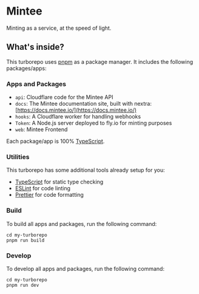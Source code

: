 # Mintee

Minting as a service, at the speed of light.

## What's inside?

This turborepo uses [pnpm](https://pnpm.io) as a package manager. It includes the following packages/apps:

### Apps and Packages

- `api`: Cloudflare code for the Mintee API
- `docs`: The Mintee documentation site, built with nextra: [https://docs.mintee.io/](https://docs.mintee.io/)
- `hooks`: A Cloudflare worker for handling webhooks
- `Token`: A Node.js server deployed to fly.io for minting purposes
- `web`: Mintee Frontend

Each package/app is 100% [TypeScript](https://www.typescriptlang.org/).

### Utilities

This turborepo has some additional tools already setup for you:

- [TypeScript](https://www.typescriptlang.org/) for static type checking
- [ESLint](https://eslint.org/) for code linting
- [Prettier](https://prettier.io) for code formatting

### Build

To build all apps and packages, run the following command:

```
cd my-turborepo
pnpm run build
```

### Develop

To develop all apps and packages, run the following command:

```
cd my-turborepo
pnpm run dev
```
